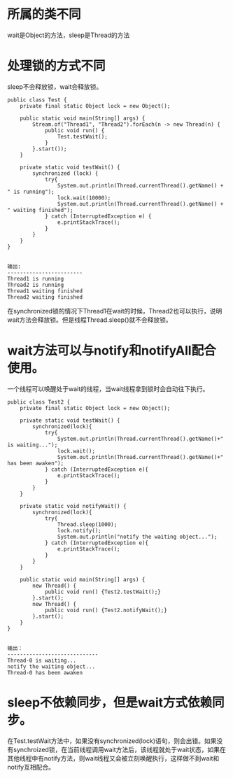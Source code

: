 # 所属的类不同
wait是Object的方法，sleep是Thread的方法
# 处理锁的方式不同
sleep不会释放锁，wait会释放锁。
```
public class Test {
    private final static Object lock = new Object();

    public static void main(String[] args) {
        Stream.of("Thread1", "Thread2").forEach(n -> new Thread(n) {
            public void run() {
                Test.testWait();
            }
        }.start());
    }

    private static void testWait() {
        synchronized (lock) {
            try{
                System.out.println(Thread.currentThread().getName() + " is running");
                lock.wait(10000);
                System.out.println(Thread.currentThread().getName() + " waiting finished");
            } catch (InterruptedException e) {
                e.printStackTrace();
            }
        }
    }
}


输出:
------------------------
Thread1 is running
Thread2 is running
Thread1 waiting finished
Thread2 waiting finished
```
在synchronized锁的情况下Thread1在wait的时候，Thread2也可以执行，说明wait方法会释放锁。但是线程Thread.sleep()就不会释放锁。

# wait方法可以与notify和notifyAll配合使用。
一个线程可以唤醒处于wait的线程，当wait线程拿到锁时会自动往下执行。
```
public class Test2 {
    private final static Object lock = new Object();

    private static void testWait() {
        synchronized(lock){
            try{
                System.out.println(Thread.currentThread().getName()+" is waiting...");
                lock.wait();
                System.out.println(Thread.currentThread().getName()+" has been awaken");
            } catch (InterruptedException e){
                e.printStackTrace();
            }
        }
    }

    private static void notifyWait() {
        synchronized(lock){
            try{
                Thread.sleep(1000);
                lock.notify();
                System.out.println("notify the waiting object...");
            } catch (InterruptedException e){
                e.printStackTrace();
            }
        }
    }

    public static void main(String[] args) {
        new Thread() {
            public void run() {Test2.testWait();}
        }.start();
        new Thread() {
            public void run() {Test2.notifyWait();}
        }.start();
    }
}


输出：
-----------------------------
Thread-0 is waiting...
notify the waiting object...
Thread-0 has been awaken
```

# sleep不依赖同步，但是wait方式依赖同步。
在Test.testWait方法中，如果没有synchronized(lock)语句，则会出错。如果没有synchroized锁，在当前线程调用wait方法后，该线程就处于wait状态，如果在其他线程中有notify方法，则wait线程又会被立刻唤醒执行，这样做不到wait和notify互相配合。